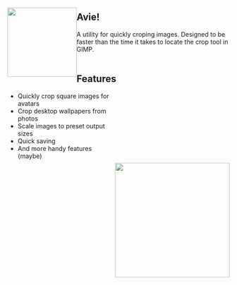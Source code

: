
<img src="https://user-images.githubusercontent.com/17271572/62006477-0134ed00-b195-11e9-9f0e-a9d32d7e7ebc.png" align="left" height="157px" hspace="0px" vspace="20px">

## Avie!

A utility for quickly croping images. Designed to be faster than the time it takes to locate the crop tool in GIMP. 
<br><br>

## Features

<img src="https://user-images.githubusercontent.com/17271572/62006516-70aadc80-b195-11e9-8efb-44db232dd62b.png" hspace="0px" vspace="160px" height="260px" align="right">



 - Quickly crop square images for avatars
 - Crop desktop wallpapers from photos
 - Scale images to preset output sizes
 - Quick saving
 - And more handy features (maybe)
